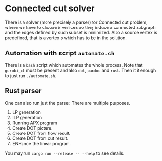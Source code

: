 # Connected cut solver

There is a solver (more precisely a parser) for Connected cut problem, where we have to choose $k$ vertices so they induce a connected subgraph and the edges defined by such subset is minimized. Also a source vertex is predefined, that is a vertex $s$ which has to be in the solution.

## Automation with script `automate.sh`

There is a `bash` script which automates the whole process. Note that `gurobi_cl` must be present and also `dot`, `pandoc` and `rust`. Then it it enough to just run `./automate.sh`.

## Rust parser

One can also run just the parser. There are multiple purposes.

1. LP generation
2. ILP generation
3. Running APX program
4. Create DOT picture.
5. Create DOT from flow result.
6. Create DOT from cut result.
7. ENHance the linear program.

You may run `cargo run --release -- --help` to see details.

